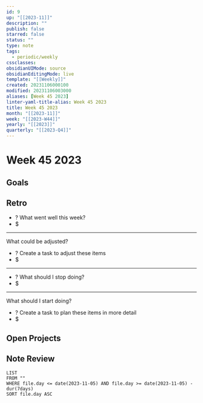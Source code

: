 ```yaml
---
id: 9
up: "[[2023-11]]"
description: ""
publish: false
starred: false
status: ""
type: note
tags:
  - periodic/weekly
cssclasses: 
obsidianUIMode: source
obsidianEditingMode: live
template: "[[Weekly]]"
created: 20231106000100
modified: 20231106003000
aliases: [Week 45 2023]
linter-yaml-title-alias: Week 45 2023
title: Week 45 2023
month: "[[2023-11]]"
week: "[[2023-W44]]"
yearly: "[[2023]]"
quarterly: "[[2023-Q4]]"
---
```


# Week 45 2023

## Goals


## Retro

- ? What went well this week?
- $


---

What could be adjusted?

- ? Create a task to adjust these items
- $

---

- ? What should I stop doing?
- $


---

What should I start doing?

- ? Create a task to plan these items in more detail
- $

## Open Projects

## Note Review

```
LIST
FROM ""
WHERE file.day <= date(2023-11-05) AND file.day >= date(2023-11-05) - dur(7days)
SORT file.day ASC
```
